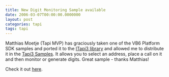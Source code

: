 ```yaml
---
title: New Digit Monitoring Sample available
date: 2006-03-07T00:00:00.0000000
layout: post
categories: tapi
tags: tapi
---
```


Matthias Moetje (Tapi MVP) has graciously taken one of the VB6 Platform SDK samples and ported it to the [ITapi3 library](https://github.com/markjulmar/itapi3) and allowed me to distribute it in the [Tapi3 Samples](https://github.com/markjulmar/itapi3/tree/master/samples). It allows you to select an address, place a call on it and then monitor or generate digits.  Great sample - thanks Matthias!

Check it out [here](https://github.com/markjulmar/itapi3/tree/master/samples/DtmfTest).
